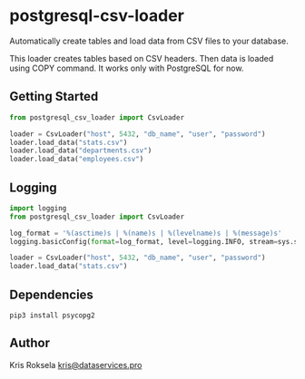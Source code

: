 # postgresql-csv-loader
Automatically create tables and load data from CSV files to your database.

This loader creates tables based on CSV headers. Then data is loaded using COPY command.
It works only with PostgreSQL for now.

## Getting Started

```python
from postgresql_csv_loader import CsvLoader

loader = CsvLoader("host", 5432, "db_name", "user", "password")
loader.load_data("stats.csv")
loader.load_data("departments.csv")
loader.load_data("employees.csv")

```

## Logging

```python
import logging
from postgresql_csv_loader import CsvLoader

log_format = '%(asctime)s | %(name)s | %(levelname)s | %(message)s'
logging.basicConfig(format=log_format, level=logging.INFO, stream=sys.stdout)

loader = CsvLoader("host", 5432, "db_name", "user", "password")
loader.load_data("stats.csv")

```

## Dependencies

```shell
pip3 install psycopg2
```

## Author

Kris Roksela kris@dataservices.pro

